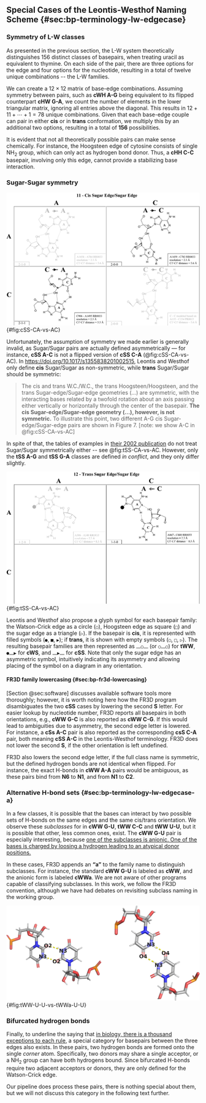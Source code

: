 ## Special Cases of the Leontis-Westhof Naming Scheme {#sec:bp-terminology-lw-edgecase}

### Symmetry of L-W classes

As presented in the previous section, the L-W system theoretically distinguishes 156 distinct classes of basepairs, when treating uracil as equivalent to thymine.
On each side of the pair, there are three options for the edge and four options for the nucleotide, resulting in a total of twelve unique combinations -- the L-W families.

We can create a $12 \times 12$ matrix of base-edge combinations.
Assuming symmetry between pairs, such as **cWH A-G** being equivalent to its flipped counterpart **cHW G-A**, we count the number of elements in the lower triangular matrix, ignoring all entries above the diagonal.
This results in $12 + 11 + \cdots + 1 = 78$ unique combinations.
Given that each base-edge couple can pair in either **cis** or in **trans** conformation, we multiply this by an additional two options, resulting in a total of **156** possibilities.

It is evident that not all theoretically possible pairs can make sense chemically.
For instance, the Hoogsteen edge of cytosine consists of single NH<sub>2</sub> group, which can only act as hydrogen bond donor.
Thus, a **cHH C-C** basepair, involving only this edge, cannot provide a stabilizing base interaction.

<!-- The conformation is different for each of the four nucleotides.
We have the following choices:

* **cis** or **trans**
* **pair** of **nucleotides**, choice of 2 out of 4
* **pair** of **edges**, choice of 2 out of 4

Since both choices allow repetitions (`A` can pair with another `A`), we calculate the number of options as $\binom{n + 1}{2}$ (https://en.wikipedia.org/wiki/Combination#Number_of_combinations_with_repetition).
Since the numbers are small, we can alternatively count the number of options using a simple table.

However, we have to account for the fact that some pairs are symmetric to each other and avoid double counting these.
For example, the **cWW G-C** is the same pair as **cWW C-G**.
Generally, we should avoid counting a pair if swapping the order of edges and the order of nucleotides yields a pair which was counted already.
We will first avoid edge combinations marked as duplicate:

| - | W | H | S |
|---|---|---|---|
| W | 1 | Dup | Dup |
| H | 2 |  3  | Dup |
| S | 4 |  5  |  6  |

This leaves with 6 edge combinations, 3 symmetric and 3 asymmetric.
If the edge combination is asymmetric, we can count all 16 nucleotide combinations.
If is it symmetric, we can only count the 10 unique nucleotide combinations:

| - | A | T   | G   | C   |
|---|---|---|---|--|
| A | 1 | Dup | Dup | Dup |
| T | 2 |  3  | Dup | Dup |
| G | 4 |  5  |  6  | Dup |
| C | 7 |  8  |  9  | 10  |

When we add these and multiply by 2 to account for the **cis** or **trans** choice, we get:

$$2 \cdot \left( 16 \cdot 3 + 10 \cdot 3 \right) = 156$$ -->

### Sugar-Sugar symmetry

![The C-A pair is different from A-C -- it is shifted by ~3 Å horizontally, resulting in a different set of H-bonds <https://doi.org/10.1093/nar/gkf481>](../img/cSS-CA-vs-AC.png){#fig:cSS-CA-vs-AC}

Unfortunately, the assumption of symmetry we made earlier is generally invalid, as Sugar/Sugar pairs are actually defined asymmetrically — for instance, **cSS A-C** is not a flipped version of **cSS C-A** (@fig:cSS-CA-vs-AC).
In <https://doi.org/10.1017/s1355838201002515>, Leontis and Westhof only define **cis** Sugar/Sugar as non-symmetric, while **trans** Sugar/Sugar should be symmetric:

> The cis and trans W.C./W.C., the trans Hoogsteen/Hoogsteen, and the trans Sugar-edge/Sugar-edge geometries (…) are symmetric, with the interacting bases related by a twofold rotation about an axis passing either vertically or horizontally through the center of the basepair.
> **The cis Sugar-edge/Sugar-edge geometry (…), however, is not symmetric.**
> To illustrate this point, two different A-G cis Sugar-edge/Sugar-edge pairs are shown in Figure 7. [note: we show A-C in @fig:cSS-CA-vs-AC]

In spite of that, the tables of examples in [their 2002 publication](https://doi.org/10.1093/nar/gkf481) do not treat Sugar/Sugar symmetrically either -- see @fig:tSS-CA-vs-AC.
However, only the **tSS A-G** and **tSS G-A** classes are defined _in conflict_, and they only differ slightly.

![In trans Sugar/Sugar, C-A is defined while A-C is left undefined. In contrast, in W/W and H/H the C-A and A-C show the same pair (turned upside down)](../img/tSS-CA-vs-AC.png){#fig:tSS-CA-vs-AC}

Leontis and Westhof also propose a glyph symbol for each basepair family:
the Watson-Crick edge as a circle (`○`), Hoogsteen edge as square (`□`) and the sugar edge as a triangle (`▷`).
If the basepair is **cis**, it is represented with filled symbols (`●`, `■`, `▶`); if **trans**, it is shown with empty symbols (`○`, `□`, `▷`).
The resulting basepair families are then represented as `⎼○⎼` (or `○⎼○`) for **tWW**, `●⎼▶` for **cWS**, and `⎼▶⎼` for **cSS**.
Note that only the sugar edge has an asymmetric symbol, intuitively indicating its asymmetry and allowing placing of the symbol on a diagram in any orientation.

#### FR3D family lowercasing {#sec:bp-fr3d-lowercasing}

[Section @sec:software] discusses available software tools more thoroughly; however, it is worth noting here how the FR3D program disambiguates the two **cSS** cases by lowering the second **S** letter.
For easier lookup by nucleotide number, FR3D reports all basepairs in both orientations, e.g., **cWW G-C** is also reported as **cWW C-G**.
If this would lead to ambiguities due to asymmetry, the second edge letter is lowered.
For instance, a **cSs A-C** pair is also reported as the corresponding **csS C-A** pair, both meaning **cSS A-C** in the Leontis-Westhof terminology.
FR3D does not lower the second **S**, if the other orientation is left undefined.

FR3D also lowers the second edge letter, if the full class name is symmetric, but the defined hydrogen bonds are not identical when flipped.
For instance, the exact H-bonds in **cWW A-A** pairs would be ambiguous, as these pairs bind from **N6** to **N1**, and from **N1** to **C2**.

<!-- ■⎼▶
□⎼▷
○⎼● -->

### Alternative H-bond sets {#sec:bp-terminology-lw-edgecase-a}

In a few classes, it is possible that the bases can interact by two possible sets of H-bonds on the same edges and the same cis/trans orientation.
We observe these _subclasses_ for in **cWW G-U**, **tWW C-C** and **tWW U-U**, but it is possible that other, less common ones, exist.
The **cWW G-U** pair is especially interesting, because
[one of the subclasses is anionic. One of the bases is charged by loosing a hydrogen leading to an atypical donor positions.](https://doi.org/10.1261/rna.079583.123)

In these cases, FR3D appends an **“a”** to the family name to distinguish subclasses.
For instance, the standard **cWW G-U** is labeled as **cWW**, and the anionic form is labeled **cWWa**.
We are not aware of other programs capable of classifying subclasses.
In this work, we follow the FR3D convention, although we have had debates on revisiting subclass naming in the working group.

<!-- tWWa CC, cWWa GT. -->

![The two alternatives of the **tWW U-U** pair. Although the only Watson-Crick edge is involved in both cases, two pairs of hydrogen bonds are possible and both options are well populated in PDB structures.](../img/tWW-U-U-vs-tWWa-U-U.png){#fig:tWW-U-U-vs-tWWa-U-U}

### Bifurcated hydrogen bonds

Finally, to underline the saying that [in biology, there is a thousand
exceptions to each rule](https://tandy.cs.illinois.edu/Hunter_MolecularBiology.pdf), a special category for basepairs between the three edges also exists.
In these pairs, two hydrogen bonds are formed onto the single _corner_ atom.
Specifically, two donors may share a single acceptor, or a NH<sub>2</sub> group can have both hydrogens bound.
Since bifurcated H-bonds require two adjacent acceptors or donors, they are only defined for the Watson-Crick edge.

Our pipeline does process these pairs, there is nothing special about them, but we will not discuss this category in the following text further.
<!-- However, we will not discuss this category further here, as we are already getting lost in edge cases.
 -->

<!-- 
While the 2002 paper presents this category and at least FR3D reports it, it is often not considered.
The category only contains 6 distinct basepairs, none of which bind with at least two hydrogen bonds.
In this work, we mostly skip the analysis of these Watson-Bifurcated basepairs.
The provided scripts do process them, but we will avoid them in the discussion for brevity.

Mixtral: The text is clear and mostly well-written. However, there are some minor stylistic improvements that can be made for consistency and readability. Consider revising to: "The 2002 paper introduces this category, which FR3D also reports; however, it is not commonly considered in the literature. This category comprises only six distinct basepairs, none of which engage in at least two hydrogen bonds. In our work, we generally omit an analysis of Watson-Bifurcated basepairs for brevity. The provided scripts do process these cases; however, we will intentionally exclude them from the discussion."
-->
